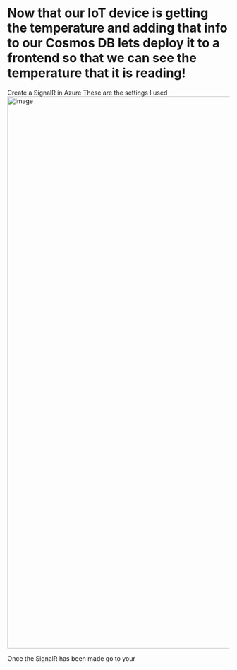 # Now that our IoT device is getting the temperature and adding that info to our Cosmos DB lets deploy it to a frontend so that we can see the temperature that it is reading!

Create a SignalR in Azure
These are the settings I used
<img width="1642" height="1250" alt="image" src="https://github.com/user-attachments/assets/bc337736-a9a4-40e2-a223-28920d2817b2" />

Once the SignalR has been made go to your
